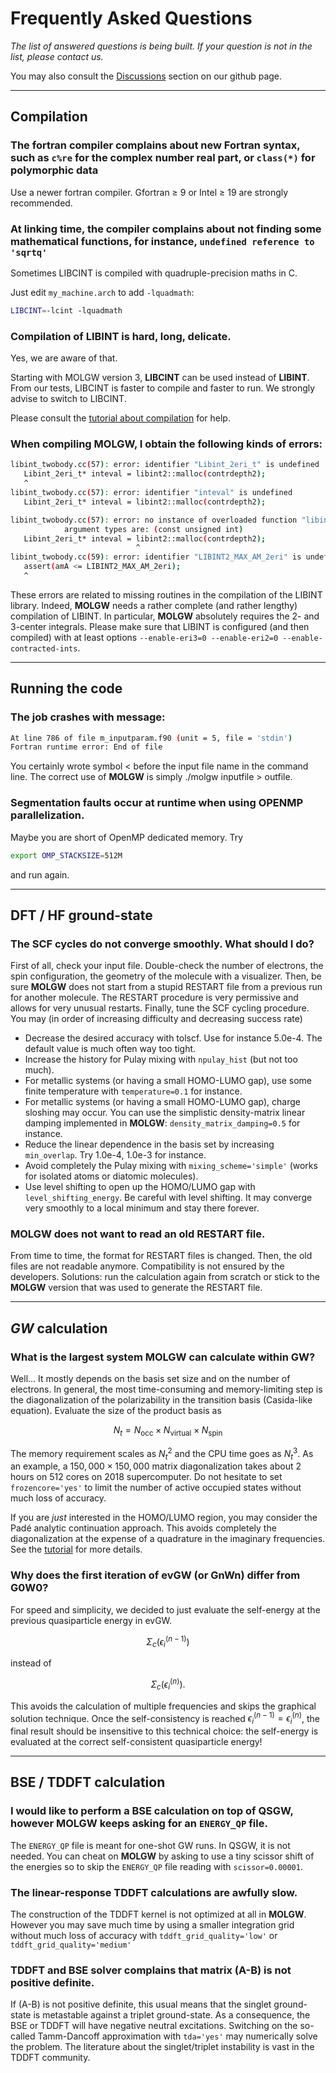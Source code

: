 # Frequently Asked Questions


	
*The list of answered questions is being built. If your question is not in the list, please contact us.*

You may also consult the [Discussions](https://github.com/bruneval/molgw/discussions) section on our github page.


---
## Compilation

### The fortran compiler complains about new Fortran syntax, such as `c%re` for the complex number real part, or `class(*)` for polymorphic data

Use a newer fortran compiler. Gfortran  ≥ 9 or Intel ≥ 19 are strongly recommended.


### At linking time, the compiler complains about not finding some mathematical functions, for instance, `undefined reference to 'sqrtq'`

Sometimes LIBCINT is compiled with quadruple-precision maths in C.

Just edit `my_machine.arch` to add `-lquadmath`:

```sh
LIBCINT=-lcint -lquadmath
```


### Compilation of LIBINT is hard, long, delicate.

Yes, we are aware of that.

Starting with MOLGW version 3, **LIBCINT** can be used instead of **LIBINT**.
From our tests, LIBCINT is faster to compile and faster to run.
We strongly advise to switch to LIBCINT.

Please consult the [tutorial about compilation](tuto_compilation.md) for help.


### When compiling **MOLGW**, I obtain the following kinds of errors:

```sh
libint_twobody.cc(57): error: identifier "Libint_2eri_t" is undefined
   Libint_2eri_t* inteval = libint2::malloc(contrdepth2);
   ^
libint_twobody.cc(57): error: identifier "inteval" is undefined
   Libint_2eri_t* inteval = libint2::malloc(contrdepth2);

libint_twobody.cc(57): error: no instance of overloaded function "libint2::malloc" matches the argument list
            argument types are: (const unsigned int)
   Libint_2eri_t* inteval = libint2::malloc(contrdepth2);
                            ^
libint_twobody.cc(59): error: identifier "LIBINT2_MAX_AM_2eri" is undefined
   assert(amA <= LIBINT2_MAX_AM_2eri);
   ^
```
These errors are related to missing routines in the compilation of the LIBINT library.
Indeed, **MOLGW** needs a rather complete (and rather lengthy) compilation of LIBINT.
In particular, **MOLGW** absolutely requires the 2- and 3-center integrals.
Please make sure that LIBINT is configured (and then compiled) with at least options `--enable-eri3=0 --enable-eri2=0 --enable-contracted-ints`.


---
## Running the code 

### The job crashes with message:

```sh
At line 786 of file m_inputparam.f90 (unit = 5, file = 'stdin')
Fortran runtime error: End of file
```
You certainly wrote symbol < before the input file name in the command line. The correct use of **MOLGW** is simply ./molgw inputfile > outfile.

### Segmentation faults occur at runtime when using OPENMP parallelization.

Maybe you are short of OpenMP dedicated memory. Try
```sh
export OMP_STACKSIZE=512M
```
and run again.


---
## DFT / HF ground-state

### The SCF cycles do not converge smoothly. What should I do?

First of all, check your input file. Double-check the number of electrons, the spin configuration, the geometry of the molecule with a visualizer.
Then, be sure **MOLGW** does not start from a stupid RESTART file from a previous run for another molecule. The RESTART procedure is very permissive and allows for very unusual restarts.
Finally, tune the SCF cycling procedure. You may (in order of increasing difficulty and decreasing success rate)

- Decrease the desired accuracy with tolscf. Use for instance 5.0e-4. The default value is much often way too tight.
- Increase the history for Pulay mixing with `npulay_hist` (but not too much).
- For metallic systems (or having a small HOMO-LUMO gap), use some finite temperature with `temperature=0.1` for instance.
- For metallic systems (or having a small HOMO-LUMO gap), charge sloshing may occur. You can use the simplistic density-matrix linear damping implemented in **MOLGW**: `density_matrix_damping=0.5` for instance.
- Reduce the linear dependence in the basis set by increasing `min_overlap`. Try 1.0e-4, 1.0e-3 for instance.
- Avoid completely the Pulay mixing with `mixing_scheme='simple'` (works for isolated atoms or diatomic molecules).
- Use level shifting to open up the HOMO/LUMO gap with `level_shifting_energy`. Be careful with level shifting.
It may converge very smoothly to a local minimum and stay there forever.

### **MOLGW** does not want to read an old RESTART file.

From time to time, the format for RESTART files is changed. Then, the old files are not readable anymore.
Compatibility is not ensured by the developers.
Solutions: run the calculation again from scratch or stick to the **MOLGW** version that was used to generate the RESTART file.


---
## $GW$ calculation

### What is the largest system **MOLGW** can calculate within GW?

Well... It mostly depends on the basis set size and on the number of electrons.
In general, the most time-consuming and memory-limiting step is the diagonalization of the polarizability in the transition basis (Casida-like equation).
Evaluate the size of the product basis as

$$
N_{t} = N_\mathrm{occ} \times N_\mathrm{virtual} \times N_\mathrm{spin}
$$

The memory requirement scales as $N_{t}^2$ and the CPU time goes as $N_{t}^3$.
As an example, a $150,000 \times 150,000$ matrix diagonalization takes about 2 hours on 512 cores on 2018 supercomputer.
Do not hesitate to set `frozencore='yes'` to limit the number of active occupied states without much loss of accuracy.

If you are *just* interested in the HOMO/LUMO region, you may consider the Padé analytic continuation approach.
This avoids completely the diagonalization at the expense of a quadrature in the imaginary frequencies.
See the [tutorial](tuto_gw.md) for more details.


### Why does the first iteration of evGW (or GnWn) differ from G0W0?

For speed and simplicity, we decided to just evaluate the self-energy at the previous quasiparticle energy in evGW.

$$
  \Sigma_c(\epsilon_i^{(n-1)})
$$

instead of 

$$
  \Sigma_c(\epsilon_i^{(n)})  .
$$

This avoids the calculation of multiple frequencies and skips the graphical solution technique.
Once the self-consistency is reached $\epsilon_i^{(n-1)}=\epsilon_i^{(n)}$, the final result should be insensitive to this technical choice:
the self-energy is evaluated at the correct self-consistent quasiparticle energy!


---
## BSE / TDDFT calculation

### I would like to perform a BSE calculation on top of QSGW, however **MOLGW** keeps asking for an `ENERGY_QP` file.

The `ENERGY_QP` file is meant for one-shot GW runs. In QSGW, it is not needed. You can cheat on **MOLGW** by asking to use a tiny scissor shift of the energies so to skip the `ENERGY_QP` file reading with `scissor=0.00001`.

### The linear-response TDDFT calculations are awfully slow.

The construction of the TDDFT kernel is not optimized at all in **MOLGW**.
However you may save much time by using a smaller integration grid without much loss of accuracy with `tddft_grid_quality='low'` or `tddft_grid_quality='medium'`

### TDDFT and BSE solver complains that matrix (A-B) is not positive definite.

If (A-B) is not positive definite, this usual means that the singlet ground-state is metastable against a triplet ground-state.
As a consequence, the BSE or TDDFT will have negative neutral excitations.
Switching on the so-called Tamm-Dancoff approximation with `tda='yes'` may numerically solve the problem.
The literature about the singlet/triplet instability is vast in the TDDFT community.



